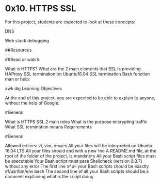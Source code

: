 # 0x10. HTTPS SSL

For this project, students are expected to look at these concepts:

DNS

Web stack debugging

##Resources

##Read or watch:

What is HTTPS?
What are the 2 main elements that SSL is providing
HAProxy SSL termination on Ubuntu16.04
SSL termination
Bash function
man or help:

awk
dig
Learning Objectives

At the end of this project, you are expected to be able to explain to anyone, without the help of Google:

#General

What is HTTPS SSL 2 main roles
What is the purpose encrypting traffic
What SSL termination means
Requirements

#General

Allowed editors: vi, vim, emacs
All your files will be interpreted on Ubuntu 16.04 LTS
All your files should end with a new line
A README.md file, at the root of the folder of the project, is mandatory
All your Bash script files must be executable
Your Bash script must pass Shellcheck (version 0.3.7) without any error
The first line of all your Bash scripts should be exactly #!/usr/bin/env bash
The second line of all your Bash scripts should be a comment explaining what is the script doing